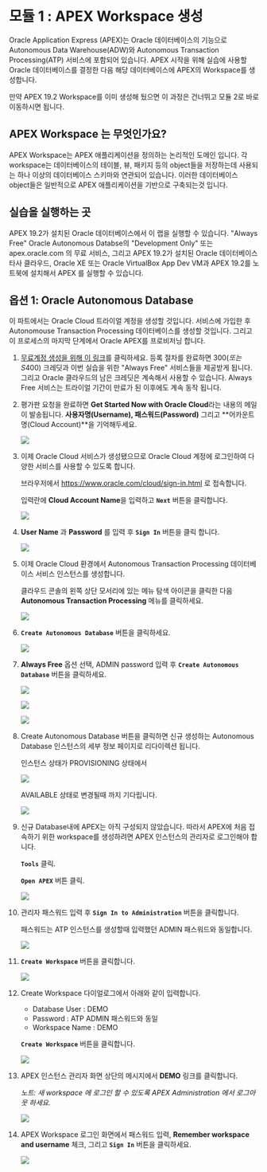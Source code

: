 # 모듈 1 : APEX Workspace 생성

Oracle Application Express (APEX)는 Oracle 데이터베이스의 기능으로 Autonomous Data Warehouse(ADW)와 Autonomous Transaction Processing(ATP) 서비스에 포함되어 있습니다. APEX 시작을 위해 실습에 사용할 Oracle 데이터베이스를 결정한 다음 해당 데이터베이스에 APEX의 Workspace를 생성합니다.

만약 APEX 19.2 Workspace를 이미 생성해 뒀으면 이 과정은 건너뛰고 모듈 2로 바로 이동하시면 됩니다.

## APEX Workspace 는 무엇인가요?

APEX Workspace는 APEX 애플리케이션을 정의하는 논리적인 도메인 입니다. 각 workspace는 데이터베이스의 테이블, 뷰, 패키지 등의 object들을 저장하는데 사용되는 하나 이상의 데이터베이스 스키마와 연관되어 있습니다. 이러한 데이터베이스 object들은 일반적으로 APEX 애플리케이션을 기반으로 구축되는것 입니다.

## 실습을 실행하는 곳

APEX 19.2가 설치된 Oracle 데이터베이스에서 이 랩을 실행할 수 있습니다. "Always Free" Oracle Autonomous Databse의 "Development Only" 또는 apex.oracle.com 의 무료 서비스, 그리고 APEX 19.2가 설치된 Oracle 데이터베이스 타사 클라우드, Oracle XE 또는 Oracle VirtualBox App Dev VM과 APEX 19.2를 노트북에 설치해서 APEX 를 실행할 수 있습니다.

## 옵션 1: Oracle Autonomous Database

이 파트에서는 Oracle Cloud 트라이얼 계정을 생성할 것입니다. 서비스에 가입한 후 Autonomouse Transaction Processing 데이터베이스를 생성할 것입니다. 그리고 이 프로세스의 마지막 단계에서 Oracle APEX를 프로비저닝 합니다.

1. [무료계정 생성을 위해 이 링크](https://myservices.us.oraclecloud.com/mycloud/signup?language=en&sourceType)를 클릭하세요. 등록 절차를 완료하면 $300(또는 S$400) 크레딧과 이번 실습을 위한 "Always Free" 서비스들을 제공받게 됩니다. 그리고 Oracle 클라우드의 남은 크레딧은 계속해서 사용할 수 있습니다. Always Free 서비스는 트라이얼 기간이 만료가 된 이후에도 계속 동작 됩니다.

2. 평가판 요청을 완료하면 **Get Started Now with Oracle Cloud**라는 내용의 메일이 발송됩니다. **사용자명(Username), 패스워드(Password)** 그리고 **어카운트명(Cloud Account)**을 기억해두세요.

   ![](images/get-started-email.png)

3. 이제 Oracle Cloud 서비스가 생성됐으므로 Oracle Cloud 계정에 로그인하여 다양한 서비스를 사용할 수 있도록 합니다.

   브라우저에서 https://www.oracle.com/cloud/sign-in.html 로 접속합니다.

   입력란에 **Cloud Account Name**을 입력하고 **``Next``** 버튼을 클릭합니다.

   ![](images/enter-oracle-cloud-account-name.png)

4. **User Name** 과 **Password** 를 입력 후 **``Sign In``** 버튼을 클릭 합니다.

   ![](images/enter-user-name-and-password.png)

5. 이제 Oracle Cloud 환경에서 Autonomous Transaction Processing 데이터베이스 서비스 인스턴스를 생성합니다.

   클라우드 콘솔의 왼쪽 상단 모서리에 있는 메뉴 탐색 아이콘을 클릭한 다음 **Autonomous Transaction Processing** 메뉴를 클릭하세요.

   ![](images/select-atp-in-nav-menu.png)

6. **``Create Autonomous Database``** 버튼을 클릭하세요.

   ![](images/click-create-autonomous-database.png)

7. **Always Free** 옵션 선택, ADMIN password 입력 후 **``Create Autonomous Database``** 버튼을 클릭하세요.

   ![](images/atp-settings-1.png)

   ![](images/atp-settings-2.png)

   ![](images/atp-settings-3.png)

8. Create Autonomous Database 버튼을 클릭하면 신규 생성하는 Autonomous Database 인스턴스의 세부 정보 페이지로 리다이렉션 됩니다.

   인스턴스 상태가 PROVISIONING 상태에서

   ![](images/status-provisioning.png)

   AVAILABLE 상태로 변경될때 까지 기다립니다.

   ![](images/status-available.png)

9. 신규 Database내에 APEX는 아직 구성되지 않았습니다. 따라서 APEX에 처음 접속하기 위한 workspace를 생성하려면 APEX 인스턴스의 관리자로 로그인해야 합니다.

   **``Tools``** 클릭.

   **``Open APEX``** 버튼 클릭.

   ![](images/click-apex.png)

10. 관리자 패스워드 입력 후 **``Sign In to Administration``** 버튼을 클릭합니다.

    패스워드는 ATP 인스턴스를 생성할때 입력했던 ADMIN 패스워드와 동일합니다.

    ![](images/log-in-as-admin.png)

11. **``Create Workspace``** 버튼을 클릭합니다.

    ![](images/welcome-create-workspace.png)

12. Create Workspace 다이얼로그에서 아래와 같이 입력합니다.

    - Database User : DEMO
    - Password : ATP ADMIN 패스워드와 동일
    - Workspace Name : DEMO

    **``Create Workspace``** 버튼을 클릭합니다.

    ![](images/create-workspace.png)

13. APEX 인스턴스 관리자 화면 상단의 메시지에서 **DEMO** 링크를 클릭합니다.

    *노트: 새 workspace 에 로그인 할 수 있도록 APEX Administration 에서 로그아웃 하세요.*

    ![](images/log-out-from-admin.png)

14. APEX Workspace 로그인 화면에서 패스워드 입력, **Remember workspace and username** 체크, 그리고 **``Sign In``** 버튼을 클릭하세요.

    ![](images/log-in-to-workspace.png)

    

    
